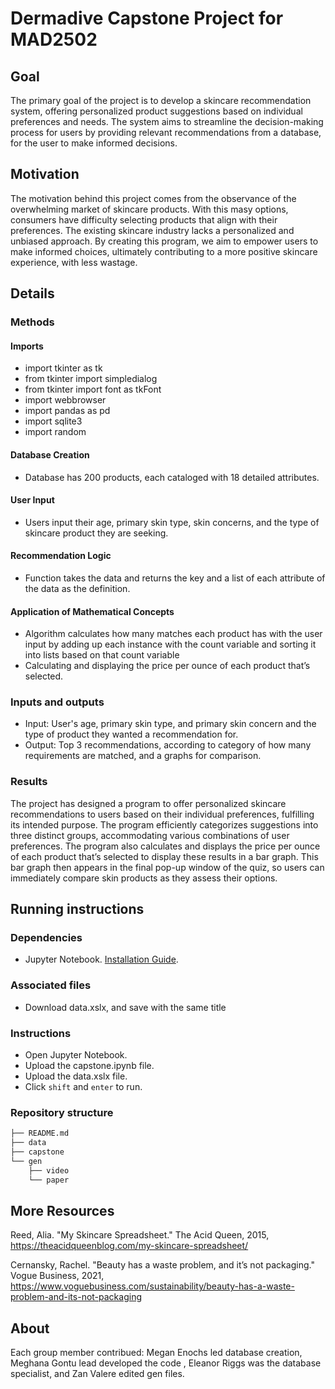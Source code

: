 # Dermadive Capstone Project for MAD2502


## Goal

The primary goal of the project is to develop a skincare recommendation system, offering personalized product suggestions based on individual preferences and needs. The system aims to streamline the decision-making process for users by providing relevant recommendations from a database, for the user to make informed decisions.



## Motivation

The motivation behind this project comes from the observance of the overwhelming market of skincare products. With this masy options, consumers have difficulty selecting products that align with their preferences. The existing skincare industry lacks a personalized and unbiased approach. By creating this program, we aim to empower users to make informed choices, ultimately contributing to a more positive skincare experience, with less wastage. 

## Details

### Methods

#### Imports
- import tkinter as tk
- from tkinter import simpledialog
- from tkinter import font as tkFont
- import webbrowser
- import pandas as pd
- import sqlite3
- import random
#### Database Creation
- Database has 200 products, each cataloged with 18 detailed attributes.

#### User Input
- Users input  their age, primary skin type, skin concerns, and the type of skincare product they are seeking.

#### Recommendation Logic
-  Function takes the data and returns the key and a list of each attribute of the data as the definition.
  
#### Application of Mathematical Concepts
-  Algorithm  calculates how many matches each product has with the user input by adding up each instance with the count variable and sorting it into lists based on that count variable
- Calculating and displaying the price per ounce of each product that’s selected.
  
### Inputs and outputs

- Input: User's age, primary skin type, and primary skin concern and the type of product they wanted a recommendation for.
- Output: Top 3 recommendations, according to category of how many requirements are matched, and a graphs for comparison.


### Results

The  project has designed a program to offer personalized skincare recommendations to users based on their individual preferences, fulfilling its intended purpose. The program efficiently categorizes suggestions into three distinct groups, accommodating various combinations of user preferences. The program also calculates and displays the price per ounce of each product that’s selected to  display these results in a bar graph. This bar graph then appears in the final pop-up window of the quiz, so users can immediately compare skin products as they assess their options. 




## Running instructions
### Dependencies

- Jupyter Notebook. [Installation Guide](https://jupyter.org/install).

### Associated files
- Download data.xslx, and save with the same title

### Instructions
- Open Jupyter Notebook.
- Upload the capstone.ipynb file.
- Upload the data.xslx file.
- Click `shift` and `enter` to run.




### Repository structure

```txt
├── README.md
├── data
├── capstone
└── gen
    ├── video
    └── paper
```

## More Resources

Reed, Alia. "My Skincare Spreadsheet." The Acid Queen, 2015, https://theacidqueenblog.com/my-skincare-spreadsheet/


Cernansky, Rachel. "Beauty has a waste problem, and it’s not packaging." Vogue Business, 2021, https://www.voguebusiness.com/sustainability/beauty-has-a-waste-problem-and-its-not-packaging 


## About

Each group member contribued:  Megan Enochs led database creation, Meghana Gontu lead developed the code , Eleanor Riggs was the database specialist, and Zan Valere edited gen files.
